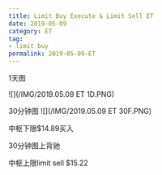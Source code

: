 ```yaml
---
title: Limit Buy Execute & Limit Sell ET
date: 2019-05-09
category: ET
tag:
- limit buy
permalink: 2019-05-09-ET
---
```

1天图

![](/IMG/2019.05.09 ET 1D.PNG)

30分钟图
![](/IMG/2019.05.09 ET 30F.PNG)

中枢下限$\$$14.89买入

30分钟图上背驰

中枢上限limit sell $\$$15.22
